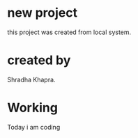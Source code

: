 # new project
this project was created from local system.

# created by

Shradha Khapra.

# Working
Today i am coding